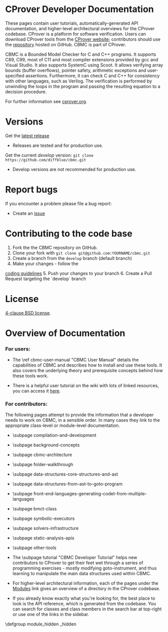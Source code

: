 CProver Developer Documentation
=====================

These pages contain user tutorials, automatically-generated API
documentation, and higher-level architectural overviews for the
CProver codebase. CProver is a platform for software verification.  Users can
download CProver tools from the <a href="http://www.cprover.org/">CProver
website</a>; contributors should use the
<a href="https://github.com/diffblue/cbmc">repository</a> hosted on GitHub. CBMC
is part of CProver.

CBMC is a Bounded Model Checker for C and C++ programs. It supports C89, C99,
most of C11 and most compiler extensions provided by gcc and Visual Studio. It
also supports SystemC using Scoot. It allows verifying array bounds (buffer
overflows), pointer safety, arithmetic exceptions and user-specified assertions.
Furthermore, it can check C and C++ for consistency with other languages, such
as Verilog. The verification is performed by unwinding the loops in the program
and passing the resulting equation to a decision procedure.

For further information see [cprover.org](http://www.cprover.org/cbmc).

Versions
========

Get the [latest release](https://github.com/diffblue/cbmc/releases)
* Releases are tested and for production use.

Get the current *develop* version: `git clone https://github.com/diffblue/cbmc.git`
* Develop versions are not recommended for production use.

Report bugs
===========

If you encounter a problem please file a bug report:
* Create an [issue](https://github.com/diffblue/cbmc/issues)

Contributing to the code base
=============================

1. Fork the the CBMC repository on GitHub.
2. Clone your fork with `git clone git@github.com:YOURNAME/cbmc.git`
3. Create a branch from the `develop` branch (default branch)
4. Make your changes - follow the
<a href="https://github.com/diffblue/cbmc/blob/develop/CODING_STANDARD.md">
coding guidelines</a>
5. Push your changes to your branch
6. Create a Pull Request targeting the `develop` branch

License
=======

<a href="https://github.com/diffblue/cbmc/blob/develop/LICENSE">4-clause BSD
license</a>.

Overview of Documentation
=======

### For users:

* The \ref cbmc-user-manual "CBMC User Manual" details the capabilities of
  CBMC and describes how to install and use these tools. It
  also covers the underlying theory and prerequisite concepts behind how
  these tools work.

* There is a helpful user tutorial on the wiki with lots of linked resources,
you can access it <a href=
"https://svn.cprover.org/wiki/doku.php?id=cprover_tutorial">here</a>.

### For contributors:

The following pages attempt to provide the information that a developer needs to
work on CBMC, in a sensible order. In many cases they link to the appropriate
class-level or module-level documentation.

* \subpage compilation-and-development

* \subpage background-concepts

* \subpage cbmc-architecture

* \subpage folder-walkthrough

* \subpage data-structures-core-structures-and-ast

* \subpage data-structures-from-ast-to-goto-program

* \subpage front-end-languages-generating-codet-from-multiple-languages

* \subpage bmct-class

* \subpage symbolic-executors

* \subpage solvers-infrastructure

* \subpage static-analysis-apis

* \subpage other-tools

* The \subpage tutorial "CBMC Developer Tutorial" helps new contributors
  to CProver to get their feet wet through a series of programming
  exercises - mostly modifying goto-instrument, and thus learning to
  manipulate the main data structures used within CBMC.

* For higher-level architectural information, each of the pages under
  the <a href="modules.html">Modules</a>
  link gives an overview of a directory in the CProver codebase.

* If you already know exactly what you're looking for, the best place
  to look is the API reference, which
  is generated from the codebase. You can search for classes and class
  members in the search bar at top-right or use one of the links in the
  sidebar.

\defgroup module_hidden _hidden
